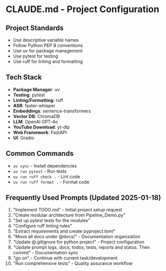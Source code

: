 # CLAUDE.md - Project Configuration

## Project Standards
- Use descriptive variable names
- Follow Python PEP 8 conventions
- Use uv for package management
- Use pytest for testing
- Use ruff for linting and formatting

## Tech Stack
- **Package Manager**: uv
- **Testing**: pytest  
- **Linting/Formatting**: ruff
- **ASR**: faster-whisper
- **Embeddings**: sentence-transformers
- **Vector DB**: ChromaDB
- **LLM**: OpenAI GPT-4o
- **YouTube Download**: yt-dlp
- **Web Framework**: FastAPI
- **UI**: Gradio

## Common Commands
- `uv sync` - Install dependencies
- `uv run pytest` - Run tests
- `uv run ruff check .` - Lint code
- `uv run ruff format .` - Format code

## Frequently Used Prompts (Updated 2025-01-18)
1. "Implement TODO.md" - Initial project setup request
2. "Create modular architecture from Pipeline_Demo.py"
3. "Set up pytest tests for the modules"
4. "Configure ruff linting rules"
5. "Extract requirements and create pyproject.toml"
6. "Move all docs under @docs/" - Documentation organization
7. "Update @.gitignore for python project" - Project configuration
8. "Update prompt logs, docs, todos, tests, reports and status. Then commit" - Documentation sync
9. "go on" - Continue with current task/development
10. "Run comprehensive tests" - Quality assurance workflow